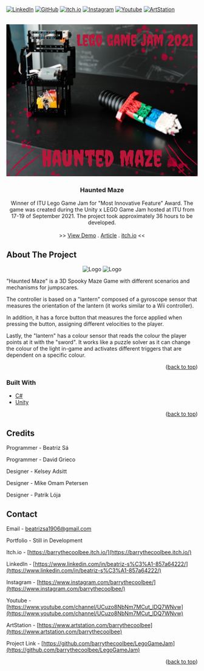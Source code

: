 <div id="top"></div>

[![LinkedIn][linkedin-shield]][linkedin-url]
[![GitHub][github-shield]][github-url]
[![itch.io][itch-shield]][itch-url]
[![Instagram][instagram-shield]][instagram-url]
[![Youtube][youtube-shield]][youtube-url]
[![ArtStation][artstation-shield]][artstation-url]

<!-- PROJECT LOGO -->
<br />
<div align="center">
  <a href="https://github.com/barrythecoolbee/LegoGameJam">
    <img src="Assets/Screenshots/HM_Cover.png" alt="Logo">
  </a>

<h3 align="center">Haunted Maze</h3>

  <p align="center">
    Winner of ITU Lego Game Jam for "Most Innovative Feature" Award.
    The game was created during the Unity x LEGO Game Jam hosted at ITU from 17-19 of September 2021. The project took approximately 36 hours to be developed.
    <br />
    <br />
    >>
    <a href="https://github.com/github_username/repo_name/youtubevideo">View Demo</a>
    .
    <a href="https://lnkd.in/d2hSrYs3">Article</a>
    .
    <a href="https://barrythecoolbee.itch.io/lego-game-jam">itch.io</a>
    <<
  </p>
</div>



<!-- ABOUT THE PROJECT -->
## About The Project

<p align="center">
<img src="Assets/Screenshots/DSCF1662.jpeg" alt="Logo" width="400" height="266">
<img src="Assets/Screenshots/DSCF1755.jpeg" alt="Logo" width="400" height="266">
</p>

"Haunted Maze" is a 3D Spooky Maze Game with different scenarios and mechanisms for jumpscares. 

The controller is based on a "lantern" composed of a gyroscope sensor that measures the orientation of the lantern (it works similar to a Wii controller).

In addition, it has a force button that measures the force applied when pressing the button, assigning different velocities to the player. 

Lastly, the "lantern" has a colour sensor that reads the colour the player points at it with the "sword". It works like a puzzle solver as it can change the colour of the light in-game and activates different triggers that are dependent on a specific colour. 

<p align="right">(<a href="#top">back to top</a>)</p>



### Built With

* [C#](https://en.wikipedia.org/wiki/C_Sharp_(programming_language))
* [Unity](https://unity.com/)

<p align="right">(<a href="#top">back to top</a>)</p>

## Credits

Programmer - Beatriz Sá 

Programmer - David Grieco

Designer - Kelsey Adsitt

Designer - Mike Omam Petersen

Designer - Patrik Lója


<!-- CONTACT -->
## Contact

Email - beatrizsa1906@gmail.com

Portfolio - Still in Development

Itch.io - [https://barrythecoolbee.itch.io/](https://barrythecoolbee.itch.io/)

LinkedIn - [https://www.linkedin.com/in/beatriz-s%C3%A1-857a64222/](https://www.linkedin.com/in/beatriz-s%C3%A1-857a64222/)

Instagram - [https://www.instagram.com/barrythecoolbee/](https://www.instagram.com/barrythecoolbee/)

Youtube - [https://www.youtube.com/channel/UCuzo8NbNm7MCut_lDQ7WNvw](https://www.youtube.com/channel/UCuzo8NbNm7MCut_lDQ7WNvw)

ArtStation - [https://www.artstation.com/barrythecoolbee](https://www.artstation.com/barrythecoolbee)

Project Link - [https://github.com/barrythecoolbee/LegoGameJam](https://github.com/barrythecoolbee/LegoGameJam)

<p align="right">(<a href="#top">back to top</a>)</p>


[linkedin-shield]: https://img.shields.io/badge/-LinkedIn-black.svg?style=for-the-badge&logo=linkedin&colorB=555
[linkedin-url]: https://www.linkedin.com/in/beatriz-s%C3%A1-857a64222/
[github-shield]: https://img.shields.io/badge/-GitHub-black.svg?style=for-the-badge&logo=github&colorB=555
[github-url]: https://github.com/barrythecoolbee
[itch-shield]: https://img.shields.io/badge/-itch.io-black.svg?style=for-the-badge&logo=itch.io&colorB=555
[itch-url]: https://barrythecoolbee.itch.io/
[instagram-shield]: https://img.shields.io/badge/-Instagram-black.svg?style=for-the-badge&logo=instagram&colorB=555
[instagram-url]: https://www.instagram.com/barrythecoolbee/
[youtube-shield]: https://img.shields.io/badge/-Youtube-black.svg?style=for-the-badge&logo=youtube&colorB=555
[youtube-url]: https://www.youtube.com/channel/UCuzo8NbNm7MCut_lDQ7WNvw
[artstation-shield]: https://img.shields.io/badge/-ArtStation-black.svg?style=for-the-badge&logo=artstation&colorB=555
[artstation-url]: https://www.artstation.com/barrythecoolbee

